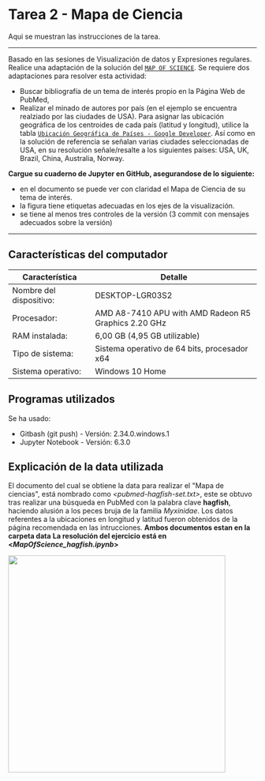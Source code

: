# Tarea 2 - Mapa de Ciencia
Aqui se muestran las instrucciones de la tarea.

* * *

Basado en las sesiones de Visualización de datos y Expresiones regulares. Realice una adaptación de la solución del [`MAP OF SCIENCE`](https://github.com/CSB-book/CSB/blob/master/regex/solutions/MapOfScience_solution.ipynb). Se requiere dos adaptaciones para resolver esta actividad:
- Buscar bibliografía de un tema de interés propio en la Página Web de PubMed,
- Realizar el minado de autores por país (en el ejemplo se encuentra realziado por las ciudades de USA). Para asignar las ubicación geográfica de los centroides de cada país (latitud y longitud), utilice la tabla [`Ubicación Geográfica de Países - Google Developer`](https://developers.google.com/public-data/docs/canonical/countries_csv). Así como en la solución de referencia se señalan varias ciudades seleccionadas de USA, en su resolución señale/resalte a los siguientes países: USA, UK, Brazil, China, Australia, Norway.  

**Cargue su cuaderno de Jupyter en GitHub, asegurandose de lo siguiente:**
- en el documento se puede ver con claridad el Mapa de Ciencia de su tema de interés.
- la figura tiene etiquetas adecuadas en los ejes de la visualización. 
- se tiene al menos tres controles de la versión (3 commit con mensajes adecuados sobre la versión)

* * *

## Características del computador
Característica | Detalle
-------------- | -----------------
Nombre del dispositivo:	| DESKTOP-LGR03S2
Procesador:	| AMD A8-7410 APU with AMD Radeon R5 Graphics   2.20 GHz
RAM instalada:	| 6,00 GB (4,95 GB utilizable)
Tipo de sistema:	| Sistema operativo de 64 bits, procesador x64
Sistema operativo: | Windows 10 Home

## Programas utilizados
Se ha usado:
- Gitbash (git push) - Versión: 2.34.0.windows.1
- Jupyter Notebook - Versión: 6.3.0

## Explicación de la data utilizada
El documento del cual se obtiene la data para realizar el "Mapa de ciencias", está nombrado como *<pubmed-hagfish-set.txt>*, este se obtuvo tras realizar una búsqueda en PubMed con la palabra clave **hagfish**, haciendo alusión a los peces bruja de la familia _Myxinidae_. Los datos referentes a la ubicaciones en longitud y latitud fueron obtenidos de la página recomendada en las intrucciones. **Ambos documentos estan en la carpeta data**
**La resolución del ejercicio está en <_MapOfScience_hagfish.ipynb_>**

<img src="http://angelenamangieri.weebly.com/uploads/5/8/6/1/58610217/6901451_orig.gif" width="440">
